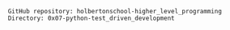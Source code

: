              GitHub repository: holbertonschool-higher_level_programming
             Directory: 0x07-python-test_driven_development